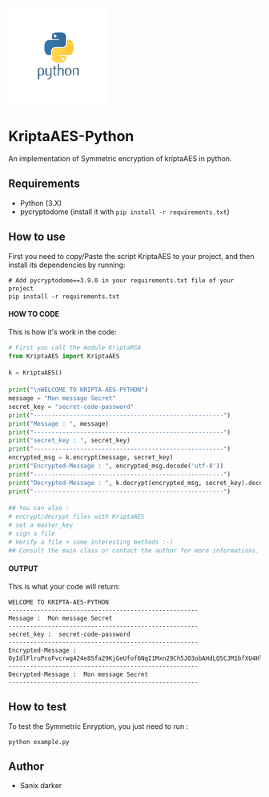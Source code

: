![python](../../images/python.png)

# KriptaAES-Python

An implementation of Symmetric encryption of kriptaAES in python.

## Requirements

- Python (3.X)
- pycryptodome (install it with `pip install -r requirements.txt`)

## How to use

First you need to copy/Paste the script KriptaAES to your project, and then install its dependencies by running:
```shell
# Add pycryptodome==3.9.0 in your requirements.txt file of your project
pip install -r requirements.txt
```

#### HOW TO CODE

This is how it's work in the code:

```python
# First you call the module KriptaRSA
from KriptaAES import KriptaAES

k = KriptaAES()

print("\nWELCOME TO KRIPTA-AES-PYTHON")
message = "Mon message Secret"
secret_key = "secret-code-password"
print("-----------------------------------------------------")
print("Message : ", message)
print("-----------------------------------------------------")
print("secret_key : ", secret_key)
print("-----------------------------------------------------")
encrypted_msg = k.encrypt(message, secret_key)
print("Encrypted-Message : ", encrypted_msg.decode('utf-8'))
print("-----------------------------------------------------")
print("Decrypted-Message : ", k.decrypt(encrypted_msg, secret_key).decode('utf-8'))
print("-----------------------------------------------------")

## You can also :
# encrypt/decrypt files with KriptaAES
# set a master_key
# sign a file
# Verify a file + some interesting methods :-)
## Consult the main class or contact the author for more informations.
```

#### OUTPUT

This is what your code will return:
```shell
WELCOME TO KRIPTA-AES-PYTHON
-----------------------------------------------------
Message :  Mon message Secret
-----------------------------------------------------
secret_key :  secret-code-password
-----------------------------------------------------
Encrypted-Message :  OyIdlFlruPcoFvcrwg424e8Sfa29KjGeUfof6NqI1Mxn29Ch5JO3obAHdLQ5CJM1bfXU4HlhtZZEQMcdlkth37mjEIJVdlwil6nOnoPF5I67O6A1Fv+IcvI21Xpw9nJs
-----------------------------------------------------
Decrypted-Message :  Mon message Secret
-----------------------------------------------------
```

## How to test

To test the Symmetric Enryption, you just need to run :
```shell
python example.py
```

## Author

- Sanix darker
